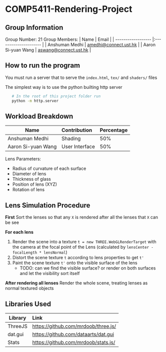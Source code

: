 # COMP5411-Rendering-Project

## Group Information
Group Number: 21
Group Members:
| Name               | Email                 |
| ------------------ |:--------------------- |
| Anshuman Medhi     | amedhi@connect.ust.hk |
| Aaron Si-yuan Wang | aswang@connect.ust.hk |

## How to run the program

You must run a server that to serve the `index.html`, `tex/` and `shaders/` files

The simplest way is to use the python builting http server 

```bash
   # In the root of this project folder run
   python -m http.server
```


## Workload Breakdown
| Name               | Contribution   | Percentage |
| ------------------ |:-------------- |:---------- |
| Anshuman Medhi     | Shading        | 50%        |
| Aaron Si-yuan Wang | User Interface | 50%        |

Lens Parameters:

- Radius of curvature of each surface
- Diameter of lens
- Thickness of glass
- Position of lens (XYZ)
- Rotation of lens


## Lens Simulation Procedure

**First**
Sort the lenses so that any `X` is rendered after all the lenses that `X` can be see

**For each lens**
1. Render the scene into a texture `t = new THREE.WebGLRenderTarget` with the camera at the focal point of the Lens (calculated by `lensCenter - focalLength * lensNormal`)
2. Distort the scene texture `t` according to lens properties to get `t'`
3. Paint the scene texture `t'` onto the visible surface of the lens 
   - TODO: can we find the visible surface? or render on both surfaces and let the visibility sort itself 

**After rendering all lenses**
Render the whole scene, treating lenses as normal textured objects

## Libraries Used

| Library | Link                                |
| ------- |:----------------------------------- |
| ThreeJS | https://github.com/mrdoob/three.js/ |
| dat.gui | https://github.com/dataarts/dat.gui |
| Stats   | https://github.com/mrdoob/stats.js/ |
